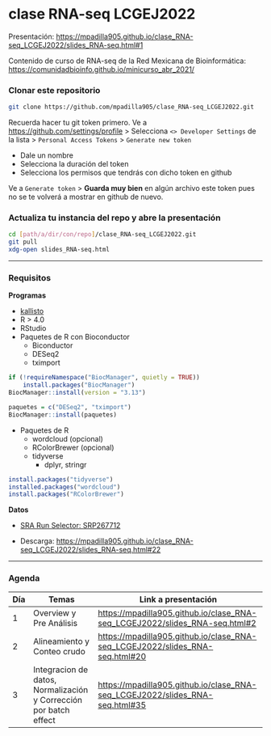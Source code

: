 clase RNA-seq LCGEJ2022
================

Presentación:
<https://mpadilla905.github.io/clase_RNA-seq_LCGEJ2022/slides_RNA-seq.html#1>

Contenido de curso de RNA-seq de la Red Mexicana de Bioinformática:
<https://comunidadbioinfo.github.io/minicurso_abr_2021/>

### Clonar este repositorio

``` bash
git clone https://github.com/mpadilla905/clase_RNA-seq_LCGEJ2022.git
```

Recuerda hacer tu git token primero. Ve a
<https://github.com/settings/profile> &gt; Selecciona
`<> Developer Settings` de la lista &gt; `Personal Access Tokens` &gt;
`Generate new token`

-   Dale un nombre
-   Selecciona la duración del token
-   Selecciona los permisos que tendrás con dicho token en github

Ve a `Generate token` &gt; **Guarda muy bien** en algún archivo este
token pues no se te volverá a mostrar en github de nuevo.

### Actualiza tu instancia del repo y abre la presentación

``` bash
cd [path/a/dir/con/repo]/clase_RNA-seq_LCGEJ2022.git
git pull
xdg-open slides_RNA-seq.html
```

------------------------------------------------------------------------

### Requisitos

**Programas**

-   [kallisto](https://pachterlab.github.io/kallisto/)
-   R &gt; 4.0
-   RStudio
-   Paquetes de R con Bioconductor
    -   Biconductor
    -   DESeq2
    -   tximport

``` r
if (!requireNamespace("BiocManager", quietly = TRUE))
    install.packages("BiocManager")
BiocManager::install(version = "3.13")

paquetes = c("DESeq2", "tximport")
BiocManager::install(paquetes)
```

-   Paquetes de R
    -   wordcloud (opcional)
    -   RColorBrewer (opcional)
    -   tidyverse
        -   dplyr, stringr

``` r
install.packages("tidyverse")
installed.packages("wordcloud")
install.packages("RColorBrewer")
```

**Datos**

-   [SRA Run Selector:
    SRP267712](https://www.ncbi.nlm.nih.gov/Traces/study/?acc=PRJNA640146&o=acc_s%3Aa)

-   Descarga:
    <https://mpadilla905.github.io/clase_RNA-seq_LCGEJ2022/slides_RNA-seq.html#22>

  

------------------------------------------------------------------------

  

### Agenda

| Día | Temas                                                             | Link a presentación                                                            |
|-----|-------------------------------------------------------------------|--------------------------------------------------------------------------------|
| 1   | Overview y Pre Análisis                                           | <https://mpadilla905.github.io/clase_RNA-seq_LCGEJ2022/slides_RNA-seq.html#2>  |
| 2   | Alineamiento y Conteo crudo                                       | <https://mpadilla905.github.io/clase_RNA-seq_LCGEJ2022/slides_RNA-seq.html#20> |
| 3   | Integracion de datos, Normalización y Corrección por batch effect | <https://mpadilla905.github.io/clase_RNA-seq_LCGEJ2022/slides_RNA-seq.html#35> |
